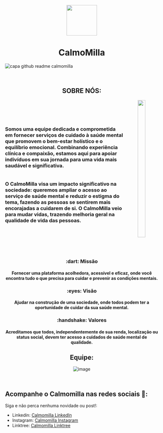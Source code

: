 <div align="center">
<img src="https://uploaddeimagens.com.br/images/004/806/043/thumb/CalmoMilla.png?1719604486" width="100px"  height="100px" > 
 <h1>CalmoMilla</h1>
 </div>

![capa github readme calmomilla](https://github.com/CalmoMilla/CalmoMilla/assets/88356338/babbd903-0996-49da-afd1-ddb232c18dd8)


<br/>
<div align="center">
  
   <h2>SOBRE NÓS:</h2>
  <img align="right" src="https://uploaddeimagens.com.br/images/004/805/984/full/milla02_1.png?1719599750" width="22%" height="450px">
	
  <div  height="400px" display="flex" items-center="center"> 
     <h3 align="left" width="50%" >
<br/><br/><br/><br/>
 Somos uma equipe dedicada e comprometida em fornecer serviços de cuidado à saúde mental que promovem o bem-estar holístico e o equilíbrio emocional. Combinando experiência clínica e compaixão, estamos aqui para apoiar indivíduos em sua jornada para uma vida mais saudável e significativa. <br/><br/><br/>
O CalmoMilla visa um impacto significativo na sociedade: queremos ampliar o acesso ao serviço de saúde mental e reduzir o estigma do tema, fazendo as pessoas se sentirem mais encorajadas a cuidarem de si. O CalmoMilla veio para mudar vidas, trazendo melhoria geral na qualidade de vida das pessoas.
	 </h3>
	  <br/><br/><br/><br/>
  </div>

##

<h3 align="center">:dart: Missão</h3>
<div align="center"><h4>Fornecer uma plataforma acolhedora, acessível e eficaz, onde você encontra tudo o que precisa para cuidar e prevenir as condições mentais.</h4></div>

<h3 align="center">:eyes: Visão</h3>
<div align="center"><h4>Ajudar na construção de uma sociedade, onde todos podem ter a oportunidade de cuidar da sua saúde mental.</h4></div>

<h3 align="center">:handshake: Valores</h3>
<div align="center"><h4>Acreditamos que todos, independentemente de sua renda, localização ou status social, devem ter acesso a cuidados de saúde mental de qualidade.</h4></div>

##
   <h2>Equipe:</h2>
   
![image](https://github.com/CalmoMilla/CalmoMilla/assets/88356338/9be9f8e2-fe8a-4396-9e77-7d4429c741da)


</div>
<br/>

## Acompanhe o Calmomilla nas redes sociais 📱:

Siga e não perca nenhuma novidade ou post!:

- Linkedin: [Calmomilla LinkedIn](https://www.linkedin.com/company/calmomilla)
- Instagram: [Calmomilla Instagram](https://www.instagram.com/calmomilla_oficial/)
- Linktree: [Calmomilla Linktree](https://linktr.ee/calmomilla)
